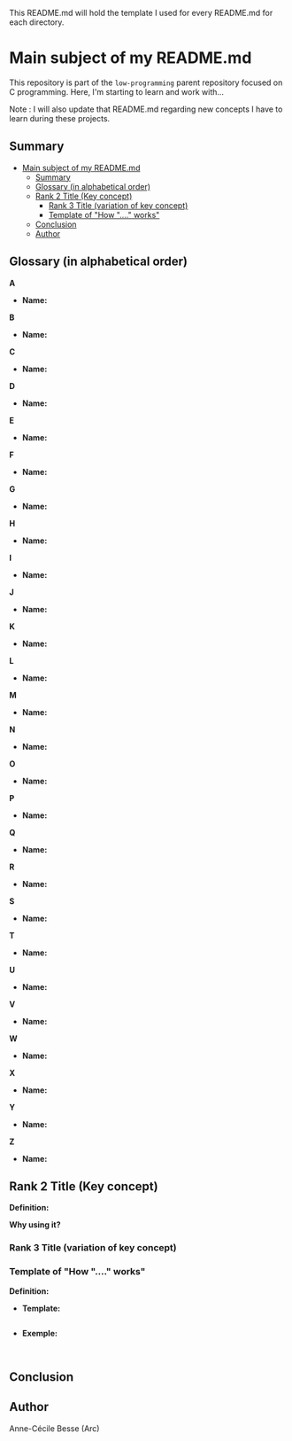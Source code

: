 This README.md will hold the template I used for every README.md for each directory.

# Main subject of my README.md

This repository is part of the `low-programming` parent repository focused on C programming. Here, I'm starting to learn and work with...

Note : I will also update that README.md regarding new concepts I have to learn during these projects.

## Summary

- [Main subject of my README.md](#main-subject-of-my-readmemd)
	- [Summary](#summary)
	- [Glossary (in alphabetical order)](#glossary-in-alphabetical-order)
	- [Rank 2 Title (Key concept)](#rank-2-title-key-concept)
		- [Rank 3 Title (variation of key concept)](#rank-3-title-variation-of-key-concept)
		- [Template of "How "...." works"](#template-of-how--works)
	- [Conclusion](#conclusion)
	- [Author](#author)

## Glossary (in alphabetical order)

**A**
  - **Name:** 

**B**

  - **Name:** 

**C**

  - **Name:** 

**D**

  - **Name:** 

**E**

  - **Name:** 

**F**  

  - **Name:** 

**G**  

  - **Name:** 

**H**  

  - **Name:** 

**I**  

  - **Name:** 

**J**

  - **Name:** 

**K**

  - **Name:** 

**L**

  - **Name:** 

**M**

  - **Name:** 

**N**

  - **Name:** 

**O**  

  - **Name:** 

**P**  

  - **Name:** 

**Q**  

  - **Name:** 

**R**  

  - **Name:**

**S**

  - **Name:** 

**T**

  - **Name:** 

**U**

  - **Name:** 

**V**

  - **Name:** 

**W**

  - **Name:** 

**X**  

  - **Name:** 

**Y**  

  - **Name:** 

**Z**  

  - **Name:**  

## Rank 2 Title (Key concept)

**Definition:**

**Why using it?**

### Rank 3 Title (variation of key concept)

### Template of "How "...." works"

**Definition:** 

  - **Template:** 

```c 

``` 

  - **Exemple:**

```c
 
```

## Conclusion


## Author

Anne-Cécile Besse (Arc)